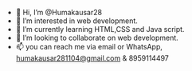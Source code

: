 - 👋 Hi, I’m @Humakausar28
- 👀 I’m interested in web development.
- 🌱 I’m currently learning HTML,CSS and Java script.
- 💞️ I’m looking to collaborate on web development.
- 📫 you can reach me via email or WhatsApp, humakausar281104@gmail.com & 8959114497




<!---
Humakausar28/Humakausar28 is a ✨ special ✨ repository because its `README.md` (this file) appears on your GitHub profile.
You can click the Preview link to take a look at your changes.
--->
